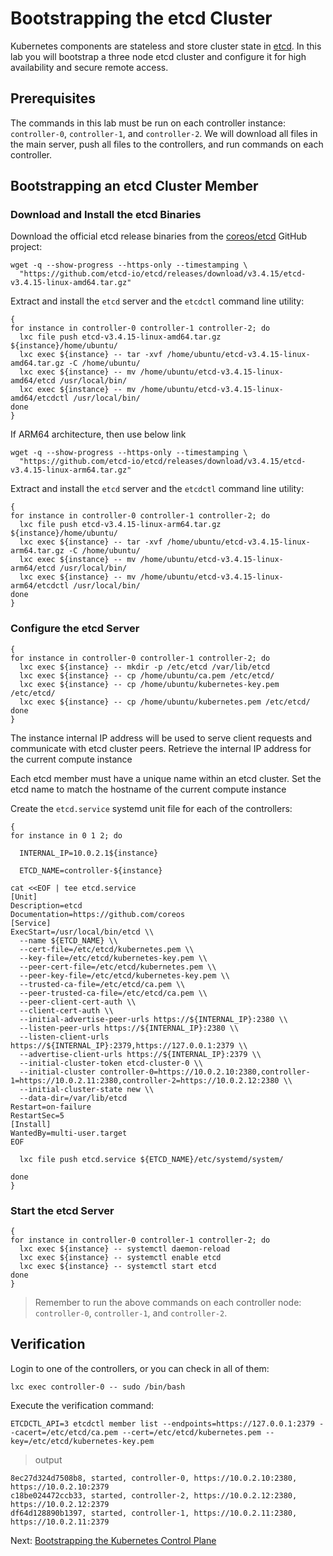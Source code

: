 # Bootstrapping the etcd Cluster

Kubernetes components are stateless and store cluster state in [etcd](https://github.com/coreos/etcd). In this lab you will bootstrap a three node etcd cluster and configure it for high availability and secure remote access.

## Prerequisites

The commands in this lab must be run on each controller instance: `controller-0`, `controller-1`, and `controller-2`.
We will download all files in the main server, push all files to the controllers, and run commands on each controller.

## Bootstrapping an etcd Cluster Member

### Download and Install the etcd Binaries

Download the official etcd release binaries from the [coreos/etcd](https://github.com/coreos/etcd) GitHub project:

```
wget -q --show-progress --https-only --timestamping \
  "https://github.com/etcd-io/etcd/releases/download/v3.4.15/etcd-v3.4.15-linux-amd64.tar.gz"

```

Extract and install the `etcd` server and the `etcdctl` command line utility:

```
{
for instance in controller-0 controller-1 controller-2; do
  lxc file push etcd-v3.4.15-linux-amd64.tar.gz ${instance}/home/ubuntu/
  lxc exec ${instance} -- tar -xvf /home/ubuntu/etcd-v3.4.15-linux-amd64.tar.gz -C /home/ubuntu/
  lxc exec ${instance} -- mv /home/ubuntu/etcd-v3.4.15-linux-amd64/etcd /usr/local/bin/
  lxc exec ${instance} -- mv /home/ubuntu/etcd-v3.4.15-linux-amd64/etcdctl /usr/local/bin/
done
}
```
If ARM64 architecture, then use below link

```
wget -q --show-progress --https-only --timestamping \
  "https://github.com/etcd-io/etcd/releases/download/v3.4.15/etcd-v3.4.15-linux-arm64.tar.gz"

```

Extract and install the `etcd` server and the `etcdctl` command line utility:

```
{
for instance in controller-0 controller-1 controller-2; do
  lxc file push etcd-v3.4.15-linux-arm64.tar.gz ${instance}/home/ubuntu/
  lxc exec ${instance} -- tar -xvf /home/ubuntu/etcd-v3.4.15-linux-arm64.tar.gz -C /home/ubuntu/
  lxc exec ${instance} -- mv /home/ubuntu/etcd-v3.4.15-linux-arm64/etcd /usr/local/bin/
  lxc exec ${instance} -- mv /home/ubuntu/etcd-v3.4.15-linux-arm64/etcdctl /usr/local/bin/
done
}
```

### Configure the etcd Server

```
{
for instance in controller-0 controller-1 controller-2; do
  lxc exec ${instance} -- mkdir -p /etc/etcd /var/lib/etcd
  lxc exec ${instance} -- cp /home/ubuntu/ca.pem /etc/etcd/
  lxc exec ${instance} -- cp /home/ubuntu/kubernetes-key.pem /etc/etcd/
  lxc exec ${instance} -- cp /home/ubuntu/kubernetes.pem /etc/etcd/
done
}
```

The instance internal IP address will be used to serve client requests and communicate with etcd cluster peers. Retrieve the internal IP address for the current compute instance

Each etcd member must have a unique name within an etcd cluster. Set the etcd name to match the hostname of the current compute instance

Create the `etcd.service` systemd unit file for each of the controllers:

```
{
for instance in 0 1 2; do

  INTERNAL_IP=10.0.2.1${instance}

  ETCD_NAME=controller-${instance}

cat <<EOF | tee etcd.service
[Unit]
Description=etcd
Documentation=https://github.com/coreos
[Service]
ExecStart=/usr/local/bin/etcd \\
  --name ${ETCD_NAME} \\
  --cert-file=/etc/etcd/kubernetes.pem \\
  --key-file=/etc/etcd/kubernetes-key.pem \\
  --peer-cert-file=/etc/etcd/kubernetes.pem \\
  --peer-key-file=/etc/etcd/kubernetes-key.pem \\
  --trusted-ca-file=/etc/etcd/ca.pem \\
  --peer-trusted-ca-file=/etc/etcd/ca.pem \\
  --peer-client-cert-auth \\
  --client-cert-auth \\
  --initial-advertise-peer-urls https://${INTERNAL_IP}:2380 \\
  --listen-peer-urls https://${INTERNAL_IP}:2380 \\
  --listen-client-urls https://${INTERNAL_IP}:2379,https://127.0.0.1:2379 \\
  --advertise-client-urls https://${INTERNAL_IP}:2379 \\
  --initial-cluster-token etcd-cluster-0 \\
  --initial-cluster controller-0=https://10.0.2.10:2380,controller-1=https://10.0.2.11:2380,controller-2=https://10.0.2.12:2380 \\
  --initial-cluster-state new \\
  --data-dir=/var/lib/etcd
Restart=on-failure
RestartSec=5
[Install]
WantedBy=multi-user.target
EOF

  lxc file push etcd.service ${ETCD_NAME}/etc/systemd/system/

done
}
```



### Start the etcd Server

```
{
for instance in controller-0 controller-1 controller-2; do
  lxc exec ${instance} -- systemctl daemon-reload
  lxc exec ${instance} -- systemctl enable etcd
  lxc exec ${instance} -- systemctl start etcd
done
}
```

> Remember to run the above commands on each controller node: `controller-0`, `controller-1`, and `controller-2`.

## Verification

Login to one of the controllers, or you can check in all of them:

```
lxc exec controller-0 -- sudo /bin/bash
```

Execute the verification command:

```
ETCDCTL_API=3 etcdctl member list --endpoints=https://127.0.0.1:2379 --cacert=/etc/etcd/ca.pem --cert=/etc/etcd/kubernetes.pem --key=/etc/etcd/kubernetes-key.pem
```
> output

```
8ec27d324d7508b8, started, controller-0, https://10.0.2.10:2380, https://10.0.2.10:2379
c18be024472ccb33, started, controller-2, https://10.0.2.12:2380, https://10.0.2.12:2379
df64d128890b1397, started, controller-1, https://10.0.2.11:2380, https://10.0.2.11:2379
```

Next: [Bootstrapping the Kubernetes Control Plane](08-bootstrapping-kubernetes-controllers.md)
